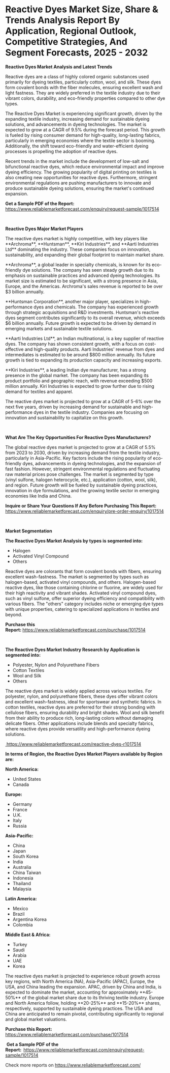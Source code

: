 <p><h1>Reactive Dyes Market Size, Share & Trends Analysis Report By Application, Regional Outlook, Competitive Strategies, And Segment Forecasts, 2025 - 2032</h1></p><p><strong>Reactive Dyes Market Analysis and Latest Trends</strong></p>
<p><p>Reactive dyes are a class of highly colored organic substances used primarily for dyeing textiles, particularly cotton, wool, and silk. These dyes form covalent bonds with the fiber molecules, ensuring excellent wash and light fastness. They are widely preferred in the textile industry due to their vibrant colors, durability, and eco-friendly properties compared to other dye types.</p><p>The Reactive Dyes Market is experiencing significant growth, driven by the expanding textile industry, increasing demand for sustainable dyeing solutions, and advancements in dyeing technologies. The market is expected to grow at a CAGR of 9.5% during the forecast period. This growth is fueled by rising consumer demand for high-quality, long-lasting fabrics, particularly in emerging economies where the textile sector is booming. Additionally, the shift toward eco-friendly and water-efficient dyeing processes is propelling the adoption of reactive dyes.</p><p>Recent trends in the market include the development of low-salt and bifunctional reactive dyes, which reduce environmental impact and improve dyeing efficiency. The growing popularity of digital printing on textiles is also creating new opportunities for reactive dyes. Furthermore, stringent environmental regulations are pushing manufacturers to innovate and produce sustainable dyeing solutions, ensuring the market's continued expansion.</p></p>
<p><strong>Get a Sample PDF of the Report:&nbsp;</strong> <a href="https://www.reliablemarketforecast.com/enquiry/request-sample/1017514?utm_campaign=2188&utm_medium=2&utm_source=Github&utm_content=ia&utm_term=26012025&utm_id=reactive-dyes">https://www.reliablemarketforecast.com/enquiry/request-sample/1017514</a></p>
<p>&nbsp;</p>
<p><strong>Reactive Dyes Major Market Players</strong></p>
<p><p>The reactive dyes market is highly competitive, with key players like **Archroma**, **Huntsman**, **Kiri Industries**, and **Aarti Industries Ltd** dominating the industry. These companies focus on innovation, sustainability, and expanding their global footprint to maintain market share.</p><p>**Archroma**, a global leader in specialty chemicals, is known for its eco-friendly dye solutions. The company has seen steady growth due to its emphasis on sustainable practices and advanced dyeing technologies. Its market size is estimated to be significant, with a strong presence in Asia, Europe, and the Americas. Archroma's sales revenue is reported to be over $3 billion annually.</p><p>**Huntsman Corporation**, another major player, specializes in high-performance dyes and chemicals. The company has experienced growth through strategic acquisitions and R&D investments. Huntsman's reactive dyes segment contributes significantly to its overall revenue, which exceeds $6 billion annually. Future growth is expected to be driven by demand in emerging markets and sustainable textile solutions.</p><p>**Aarti Industries Ltd**, an Indian multinational, is a key supplier of reactive dyes. The company has shown consistent growth, with a focus on cost-effective and high-quality products. Aarti Industries' revenue from dyes and intermediates is estimated to be around $800 million annually. Its future growth is tied to expanding its production capacity and increasing exports.</p><p>**Kiri Industries**, a leading Indian dye manufacturer, has a strong presence in the global market. The company has been expanding its product portfolio and geographic reach, with revenue exceeding $500 million annually. Kiri Industries is expected to grow further due to rising demand for textiles and apparel.</p><p>The reactive dyes market is projected to grow at a CAGR of 5-6% over the next five years, driven by increasing demand for sustainable and high-performance dyes in the textile industry. Companies are focusing on innovation and sustainability to capitalize on this growth.</p></p>
<p>&nbsp;</p>
<p><strong>What Are The Key Opportunities For Reactive Dyes Manufacturers?</strong></p>
<p><p>The global reactive dyes market is projected to grow at a CAGR of 5.5% from 2023 to 2030, driven by increasing demand from the textile industry, particularly in Asia-Pacific. Key factors include the rising popularity of eco-friendly dyes, advancements in dyeing technologies, and the expansion of fast fashion. However, stringent environmental regulations and fluctuating raw material prices pose challenges. The market is segmented by type (vinyl sulfone, halogen heterocycle, etc.), application (cotton, wool, silk), and region. Future growth will be fueled by sustainable dyeing practices, innovation in dye formulations, and the growing textile sector in emerging economies like India and China.</p></p>
<p><strong>Inquire or Share Your Questions If Any Before Purchasing This Report:</strong> <a href="https://www.reliablemarketforecast.com/enquiry/pre-order-enquiry/1017514?utm_campaign=2188&utm_medium=2&utm_source=Github&utm_content=ia&utm_term=26012025&utm_id=reactive-dyes">https://www.reliablemarketforecast.com/enquiry/pre-order-enquiry/1017514</a></p>
<p>&nbsp;</p>
<p><strong>Market Segmentation</strong></p>
<p><strong>The Reactive Dyes Market Analysis by types is segmented into:</strong></p>
<p><ul><li>Halogen</li><li>Activated Vinyl Compound</li><li>Others</li></ul></p>
<p><p>Reactive dyes are colorants that form covalent bonds with fibers, ensuring excellent wash-fastness. The market is segmented by types such as halogen-based, activated vinyl compounds, and others. Halogen-based reactive dyes, like those containing chlorine or fluorine, are widely used for their high reactivity and vibrant shades. Activated vinyl compound dyes, such as vinyl sulfone, offer superior dyeing efficiency and compatibility with various fibers. The "others" category includes niche or emerging dye types with unique properties, catering to specialized applications in textiles and beyond.</p></p>
<p><strong>Purchase this Report:&nbsp;</strong><a href="https://www.reliablemarketforecast.com/purchase/1017514?utm_campaign=2188&utm_medium=2&utm_source=Github&utm_content=ia&utm_term=26012025&utm_id=reactive-dyes">https://www.reliablemarketforecast.com/purchase/1017514</a></p>
<p>&nbsp;</p>
<p><strong>The Reactive Dyes Market Industry Research by Application is segmented into:</strong></p>
<p><ul><li>Polyester, Nylon and Polyurethane Fibers</li><li>Cotton Textiles</li><li>Wool and Silk</li><li>Others</li></ul></p>
<p><p>The reactive dyes market is widely applied across various textiles. For polyester, nylon, and polyurethane fibers, these dyes offer vibrant colors and excellent wash-fastness, ideal for sportswear and synthetic fabrics. In cotton textiles, reactive dyes are preferred for their strong bonding with cellulose fibers, ensuring durability and bright shades. Wool and silk benefit from their ability to produce rich, long-lasting colors without damaging delicate fibers. Other applications include blends and specialty fabrics, where reactive dyes provide versatility and high-performance dyeing solutions.</p></p>
<p><a href="https://www.reliablemarketforecast.com/reactive-dyes-r1017514?utm_campaign=2188&utm_medium=2&utm_source=Github&utm_content=ia&utm_term=26012025&utm_id=reactive-dyes">&nbsp;https://www.reliablemarketforecast.com/reactive-dyes-r1017514</a></p>
<p><strong>In terms of Region, the Reactive Dyes Market Players available by Region are:</strong></p>
<p>
    <p> <strong> North America: </strong>
        <ul>
            <li>United States</li>
            <li>Canada</li>
        </ul>
        </p> 
    <p> <strong> Europe: </strong>
        <ul>
            <li>Germany</li>
            <li>France</li>
            <li>U.K.</li>
            <li>Italy</li>
            <li>Russia</li>
        </ul>
        </p> 
    <p> <strong> Asia-Pacific: </strong>
        <ul>
            <li>China</li>
            <li>Japan</li>
            <li>South Korea</li>
            <li>India</li>
            <li>Australia</li>
            <li>China Taiwan</li>
            <li>Indonesia</li>
            <li>Thailand</li>
            <li>Malaysia</li>
        </ul>
        </p> 
    <p> <strong> Latin America: </strong>
        <ul>
            <li>Mexico</li>
            <li>Brazil</li>
            <li>Argentina Korea</li>
            <li>Colombia</li>
        </ul>
        </p> 
    <p> <strong> Middle East & Africa: </strong>
        <ul>
            <li>Turkey</li>
            <li>Saudi</li>
            <li>Arabia</li>
            <li>UAE</li>
            <li>Korea</li>
        </ul>
    </p>
    </p>
<p><p>The reactive dyes market is projected to experience robust growth across key regions, with North America (NA), Asia-Pacific (APAC), Europe, the USA, and China leading the expansion. APAC, driven by China and India, is expected to dominate the market, accounting for approximately **45-50%** of the global market share due to its thriving textile industry. Europe and North America follow, holding **20-25%** and **15-20%** shares, respectively, supported by sustainable dyeing practices. The USA and China are anticipated to remain pivotal, contributing significantly to regional and global market valuations.</p></p>
<p><strong>Purchase this Report: </strong><a href="https://www.reliablemarketforecast.com/purchase/1017514?utm_campaign=2188&utm_medium=2&utm_source=Github&utm_content=ia&utm_term=26012025&utm_id=reactive-dyes">https://www.reliablemarketforecast.com/purchase/1017514</a></p>
<p>&nbsp;<strong>Get a Sample PDF of the Report:&nbsp;&nbsp;</strong><a href="https://www.reliablemarketforecast.com/enquiry/request-sample/1017514?utm_campaign=2188&utm_medium=2&utm_source=Github&utm_content=ia&utm_term=26012025&utm_id=reactive-dyes">https://www.reliablemarketforecast.com/enquiry/request-sample/1017514</a></p>
<p><strong></strong></p>
<p>Check more reports on <a href="https://www.reliablemarketforecast.com/?utm_campaign=2188&utm_medium=2&utm_source=Github&utm_content=ia&utm_term=26012025&utm_id=reactive-dyes">https://www.reliablemarketforecast.com/</a></p>